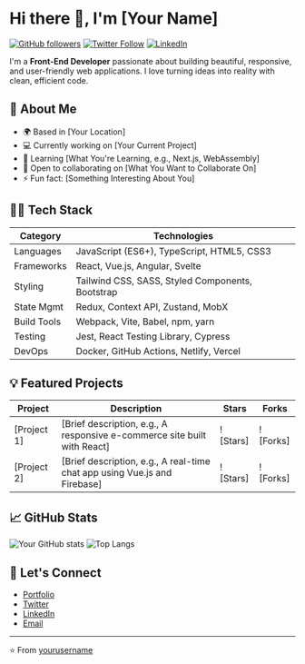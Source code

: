 # Hi there 👋, I'm [Your Name]

[![GitHub followers](https://img.shields.io/github/followers/yourusername?style=social)](https://github.com/yourusername)
[![Twitter Follow](https://img.shields.io/twitter/follow/yourhandle?style=social)](https://twitter.com/yourhandle)
[![LinkedIn](https://img.shields.io/badge/LinkedIn-Connect-blue)](https://www.linkedin.com/in/yourprofile)

I'm a **Front-End Developer** passionate about building beautiful, responsive, and user-friendly web applications. I love turning ideas into reality with clean, efficient code.

## 🚀 About Me
- 🌍 Based in [Your Location]
- 💻 Currently working on [Your Current Project]
- 🌱 Learning [What You're Learning, e.g., Next.js, WebAssembly]
- 🤝 Open to collaborating on [What You Want to Collaborate On]
- ⚡ Fun fact: [Something Interesting About You]

## 🛠︠ Tech Stack
| Category       | Technologies                                                                 |
|----------------|------------------------------------------------------------------------------|
| Languages      | JavaScript (ES6+), TypeScript, HTML5, CSS3                                  |
| Frameworks     | React, Vue.js, Angular, Svelte                                              |
| Styling        | Tailwind CSS, SASS, Styled Components, Bootstrap                            |
| State Mgmt     | Redux, Context API, Zustand, MobX                                           |
| Build Tools    | Webpack, Vite, Babel, npm, yarn                                             |
| Testing        | Jest, React Testing Library, Cypress                                        |
| DevOps         | Docker, GitHub Actions, Netlify, Vercel                                     |

## 💡 Featured Projects
| Project         | Description                                                                 | Stars       | Forks       |
|-----------------|-----------------------------------------------------------------------------|-------------|-------------|
| [Project 1]     | [Brief description, e.g., A responsive e-commerce site built with React]   | ![Stars]    | ![Forks]    |
| [Project 2]     | [Brief description, e.g., A real-time chat app using Vue.js and Firebase]   | ![Stars]    | ![Forks]    |

## 📈 GitHub Stats
![Your GitHub stats](https://github-readme-stats.vercel.app/api?username=yourusername&show_icons=true&theme=radical)
![Top Langs](https://github-readme-stats.vercel.app/api/top-langs/?username=yourusername&layout=compact&theme=radical)

## 🔗 Let's Connect
- [Portfolio](https://yourportfolio.com)
- [Twitter](https://twitter.com/yourhandle)
- [LinkedIn](https://www.linkedin.com/in/yourprofile)
- [Email](mailto:youremail@example.com)

---
⭐ From [yourusername](https://github.com/yourusername)
